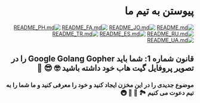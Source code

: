 <div dir="rtl">

# پیوستن به تیم ما

[![README.md](https://img.shields.io/badge/English-up-brightgreen)](README.md)
[![README_JO.md](https://img.shields.io/badge/Arabic-up-brightgreen)](README_JO.md)
[![README_FA.md](https://img.shields.io/badge/Farsi-up-brightgreen)](README_FA.md)
[![README_PH.md](https://img.shields.io/badge/Filipino-up-brightgreen)](README_PH.md)
[![README_RU.md](https://img.shields.io/badge/Russian-up-brightgreen)](README_RU.md)
[![README_ES.md](https://img.shields.io/badge/Spanish-up-brightgreen)](README_ES.md)
[![README_TR.md](https://img.shields.io/badge/Turkish-up-brightgreen)](README_TR.md)
[![README_UA.md](https://img.shields.io/badge/Ukrainian-up-brightgreen)](README_UA.md)

## قانون شماره 1: شما باید Google Golang Gopher را در تصویر پروفایل گیت هاب خود داشته باشید 🤓 😎 🚀

### موضوع جدیدی را در این مخزن ایجاد کنید و خود را معرفی کنید و ما شما را به تیم دعوت می کنیم 🏞️ 🏥 🏰 🚇

</div>

